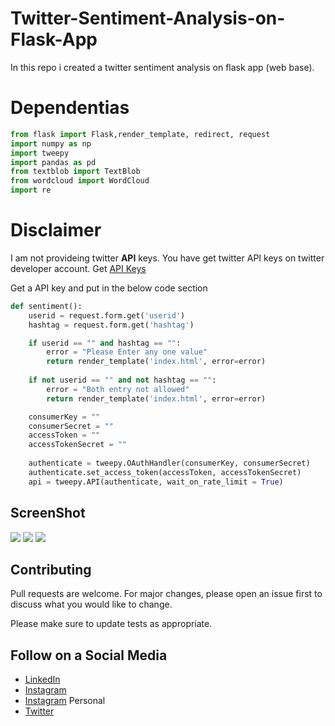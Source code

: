 # Twitter-Sentiment-Analysis-on-Flask-App
In this repo i created a twitter sentiment analysis on flask app (web base).

# Dependentias
```python
from flask import Flask,render_template, redirect, request
import numpy as np
import tweepy 
import pandas as pd
from textblob import TextBlob
from wordcloud import WordCloud
import re
```

# Disclaimer
I am not provideing twitter **API** keys. You have get twitter API keys on twitter developer account. Get [API Keys](https://developer.twitter.com/)

Get a API key and put in the below code section
```python
def sentiment():
    userid = request.form.get('userid')
    hashtag = request.form.get('hashtag')

    if userid == "" and hashtag == "":
        error = "Please Enter any one value"
        return render_template('index.html', error=error)
    
    if not userid == "" and not hashtag == "":
        error = "Both entry not allowed"
        return render_template('index.html', error=error)

    consumerKey = ""
    consumerSecret = ""
    accessToken = ""
    accessTokenSecret = ""
    
    authenticate = tweepy.OAuthHandler(consumerKey, consumerSecret)
    authenticate.set_access_token(accessToken, accessTokenSecret)
    api = tweepy.API(authenticate, wait_on_rate_limit = True)
   ```



## ScreenShot
![](https://github.com/yogeshnile/Twitter-Sentiment-Analysis-on-Flask-App/blob/master/images/3.png)
![](https://github.com/yogeshnile/Twitter-Sentiment-Analysis-on-Flask-App/blob/master/images/4.png)
![](https://github.com/yogeshnile/Twitter-Sentiment-Analysis-on-Flask-App/blob/master/images/5.png)


## Contributing
Pull requests are welcome. For major changes, please open an issue first to discuss what you would like to change.

Please make sure to update tests as appropriate.

## Follow on a Social Media
- [LinkedIn](https://bit.ly/2Ky3ho6)
- [Instagram](https://bit.ly/3b9Qeo4)
- [Instagram](https://bit.ly/32SXHV0) Personal
- [Twitter](https://bit.ly/3dbLJLC)
